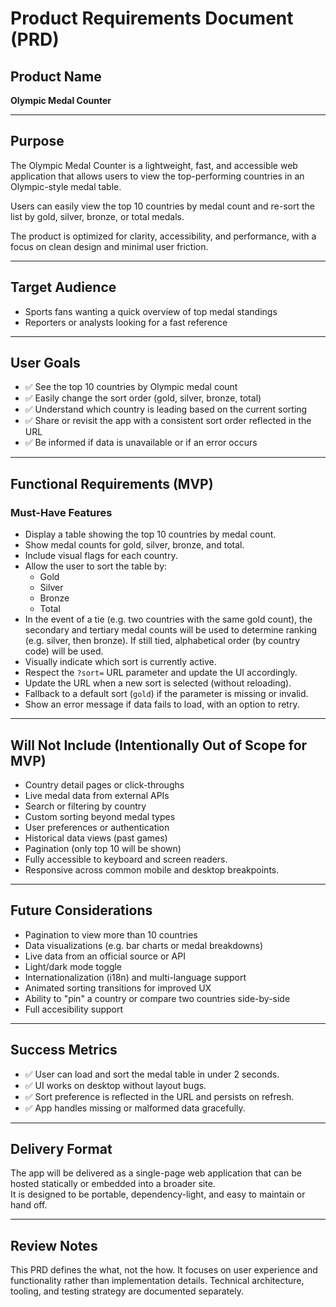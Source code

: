 # Product Requirements Document (PRD)

## Product Name
**Olympic Medal Counter**

---

## Purpose

The Olympic Medal Counter is a lightweight, fast, and accessible web application that allows users to view the top-performing countries in an Olympic-style medal table.

Users can easily view the top 10 countries by medal count and re-sort the list by gold, silver, bronze, or total medals.

The product is optimized for clarity, accessibility, and performance, with a focus on clean design and minimal user friction.

---

## Target Audience

- Sports fans wanting a quick overview of top medal standings
- Reporters or analysts looking for a fast reference

---

## User Goals

- ✅ See the top 10 countries by Olympic medal count
- ✅ Easily change the sort order (gold, silver, bronze, total)
- ✅ Understand which country is leading based on the current sorting
- ✅ Share or revisit the app with a consistent sort order reflected in the URL
- ✅ Be informed if data is unavailable or if an error occurs

---

## Functional Requirements (MVP)

### Must-Have Features

- Display a table showing the top 10 countries by medal count.
- Show medal counts for gold, silver, bronze, and total.
- Include visual flags for each country.
- Allow the user to sort the table by:
  - Gold
  - Silver
  - Bronze
  - Total
- In the event of a tie (e.g. two countries with the same gold count), the secondary and tertiary medal counts will be used to determine ranking (e.g. silver, then bronze). If still tied, alphabetical order (by country code) will be used.
- Visually indicate which sort is currently active.
- Respect the `?sort=` URL parameter and update the UI accordingly.
- Update the URL when a new sort is selected (without reloading).
- Fallback to a default sort (`gold`) if the parameter is missing or invalid.
- Show an error message if data fails to load, with an option to retry.

---

## Will Not Include (Intentionally Out of Scope for MVP)

- Country detail pages or click-throughs
- Live medal data from external APIs
- Search or filtering by country
- Custom sorting beyond medal types
- User preferences or authentication
- Historical data views (past games)
- Pagination (only top 10 will be shown)
- Fully accessible to keyboard and screen readers.
- Responsive across common mobile and desktop breakpoints.

---

## Future Considerations

- Pagination to view more than 10 countries
- Data visualizations (e.g. bar charts or medal breakdowns)
- Live data from an official source or API
- Light/dark mode toggle
- Internationalization (i18n) and multi-language support
- Animated sorting transitions for improved UX
- Ability to "pin" a country or compare two countries side-by-side
- Full accesibility support

---

## Success Metrics

- ✅ User can load and sort the medal table in under 2 seconds.
- ✅ UI works on desktop without layout bugs.
- ✅ Sort preference is reflected in the URL and persists on refresh.
- ✅ App handles missing or malformed data gracefully.

---

## Delivery Format

The app will be delivered as a single-page web application that can be hosted statically or embedded into a broader site.  
It is designed to be portable, dependency-light, and easy to maintain or hand off.

---

## Review Notes

This PRD defines the what, not the how. It focuses on user experience and functionality rather than implementation details. Technical architecture, tooling, and testing strategy are documented separately.

